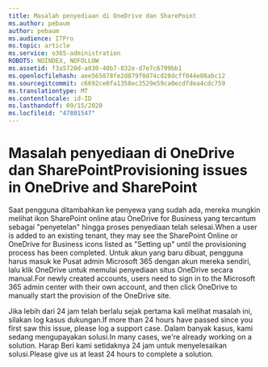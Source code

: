 ```yaml
---
title: Masalah penyediaan di OneDrive dan SharePoint
ms.author: pebaum
author: pebaum
ms.audience: ITPro
ms.topic: article
ms.service: o365-administration
ROBOTS: NOINDEX, NOFOLLOW
ms.assetid: f3a5720d-a030-40b7-832e-d7e7c6799bb1
ms.openlocfilehash: aee565878fe2d879f0d74cd20dcff044e08abc12
ms.sourcegitcommit: c6692ce0fa1358ec3529e59ca0ecdfdea4cdc759
ms.translationtype: MT
ms.contentlocale: id-ID
ms.lasthandoff: 09/15/2020
ms.locfileid: "47801547"
---
```

# <a name="provisioning-issues-in-onedrive-and-sharepoint"></a><span data-ttu-id="37e41-102">Masalah penyediaan di OneDrive dan SharePoint</span><span class="sxs-lookup"><span data-stu-id="37e41-102">Provisioning issues in OneDrive and SharePoint</span></span>

<span data-ttu-id="37e41-103">Saat pengguna ditambahkan ke penyewa yang sudah ada, mereka mungkin melihat ikon SharePoint online atau OneDrive for Business yang tercantum sebagai "penyetelan" hingga proses penyediaan telah selesai.</span><span class="sxs-lookup"><span data-stu-id="37e41-103">When a user is added to an existing tenant, they may see the SharePoint Online or OneDrive for Business icons listed as "Setting up" until the provisioning process has been completed.</span></span> <span data-ttu-id="37e41-104">Untuk akun yang baru dibuat, pengguna harus masuk ke Pusat admin Microsoft 365 dengan akun mereka sendiri, lalu klik OneDrive untuk memulai penyediaan situs OneDrive secara manual.</span><span class="sxs-lookup"><span data-stu-id="37e41-104">For newly created accounts, users need to sign in to the Microsoft 365 admin center with their own account, and then click OneDrive to manually start the provision of the OneDrive site.</span></span>
  
<span data-ttu-id="37e41-105">Jika lebih dari 24 jam telah berlalu sejak pertama kali melihat masalah ini, silakan log kasus dukungan.</span><span class="sxs-lookup"><span data-stu-id="37e41-105">If more than 24 hours have passed since you first saw this issue, please log a support case.</span></span> <span data-ttu-id="37e41-106">Dalam banyak kasus, kami sedang mengupayakan solusi.</span><span class="sxs-lookup"><span data-stu-id="37e41-106">In many cases, we're already working on a solution.</span></span> <span data-ttu-id="37e41-107">Harap Beri kami setidaknya 24 jam untuk menyelesaikan solusi.</span><span class="sxs-lookup"><span data-stu-id="37e41-107">Please give us at least 24 hours to complete a solution.</span></span>
  